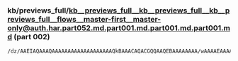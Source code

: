 ### kb/previews_full/kb__previews_full__kb__previews_full__kb__previews_full__flows__master-first__master-only@auth.har.part052.md.part001.md.part001.md.part001.md (part 002)

```md
/dz/AAEIAQAAAQAAAAAAAAAAAAAAAAAAAQkBAAACAQACGQQAAQEBAAAAAAAA/wAAAAEAAAAAAAAAAAAAAP8AAAABAAAA/wAAAhYCAAEBAQAAAAAAAAAAAAD9AAAAAQAAAQAAAAECAAAAAQAAAAAAAAAA
```

```
